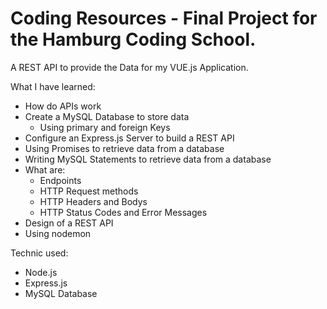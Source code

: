 # Coding Resources - Final Project for the Hamburg Coding School.

A REST API to provide the Data for my VUE.js Application.

What I have learned:

- How do APIs work 
- Create a MySQL Database to store data
	- Using primary and foreign Keys
- Configure an Express.js Server to build a REST API
- Using Promises to retrieve data from a database
- Writing MySQL Statements to retrieve data from a database
- What are:
	-  Endpoints
	-  HTTP Request methods
	-  HTTP Headers and Bodys
	-  HTTP Status Codes and Error Messages
- Design of a REST API
- Using nodemon

Technic used:

- Node.js
- Express.js
- MySQL Database
